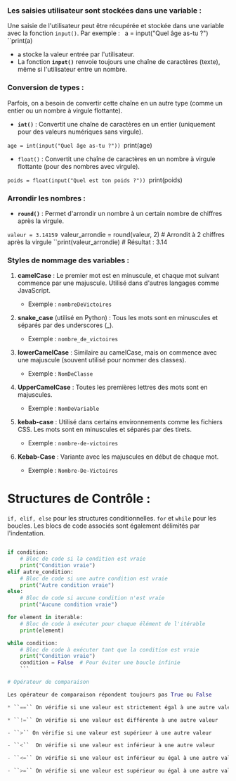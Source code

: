 ### Les saisies utilisateur sont stockées dans une variable :

Une saisie de l'utilisateur peut être récupérée et stockée dans une variable avec la fonction `input()`. Par exemple :
``
``a = input("Quel âge as-tu ?")
``print(a)

- **`a`** stocke la valeur entrée par l'utilisateur.
- La fonction **`input()`** renvoie toujours une chaîne de caractères (texte), même si l'utilisateur entre un nombre.

### Conversion de types :

Parfois, on a besoin de convertir cette chaîne en un autre type (comme un entier ou un nombre à virgule flottante).

- **`int()`** : Convertit une chaîne de caractères en un entier (uniquement pour des valeurs numériques sans virgule).

``age = int(input("Quel âge as-tu ?"))
``print(age)

* `float()` : Convertit une chaîne de caractères en un nombre à virgule flottante (pour des nombres avec virgule).

``poids = float(input("Quel est ton poids ?"))
``print(poids)

### Arrondir les nombres :

- **`round()`** : Permet d'arrondir un nombre à un certain nombre de chiffres après la virgule.

``valeur = 3.14159
``valeur_arrondie = round(valeur, 2)  # Arrondit à 2 chiffres après la virgule
``print(valeur_arrondie)  # Résultat : 3.14

### Styles de nommage des variables :

1. **camelCase** : Le premier mot est en minuscule, et chaque mot suivant commence par une majuscule. Utilisé dans d'autres langages comme JavaScript.
    
    - Exemple : `nombreDeVictoires`
2. **snake_case** (utilisé en Python) : Tous les mots sont en minuscules et séparés par des underscores (_).
    
    - Exemple : `nombre_de_victoires`
3. **lowerCamelCase** : Similaire au camelCase, mais on commence avec une majuscule (souvent utilisé pour nommer des classes).
    
    - Exemple : `NomDeClasse`
4. **UpperCamelCase** : Toutes les premières lettres des mots sont en majuscules.
    
    - Exemple : `NomDeVariable`
5. **kebab-case** : Utilisé dans certains environnements comme les fichiers CSS. Les mots sont en minuscules et séparés par des tirets.
    
    - Exemple : `nombre-de-victoires`
6. **Kebab-Case** : Variante avec les majuscules en début de chaque mot.
    
    - Exemple : `Nombre-De-Victoires`


# Structures de Contrôle :
``if, elif, else`` pour les structures conditionnelles.
``for`` et ``while`` pour les boucles.
Les blocs de code associés sont également délimités par l'indentation.

```python

if condition:
    # Bloc de code si la condition est vraie
    print("Condition vraie")
elif autre_condition:
    # Bloc de code si une autre condition est vraie
    print("Autre condition vraie")
else:
    # Bloc de code si aucune condition n'est vraie
    print("Aucune condition vraie")

for element in iterable:
    # Bloc de code à exécuter pour chaque élément de l'itérable
    print(element)

while condition:
    # Bloc de code à exécuter tant que la condition est vraie
    print("Condition vraie")
    condition = False  # Pour éviter une boucle infinie
    ```

# Opérateur de comparaison

Les opérateur de comparaison répondent toujours pas True ou False

* ``==`` On vérifie si une valeur est strictement égal à une autre valeur

* ``!=`` On vérifie si une valeur est différente à une autre valeur

- ``>`` On vérifie si une valeur est supérieur à une autre valeur

- ``<``  On vérifie si une valeur est inférieur à une autre valeur

- ``<=`` On vérifie si une valeur est inférieur ou égal à une autre valeur

- ``>=`` On vérifie si une valeur est supérieur ou égal à une autre valeur